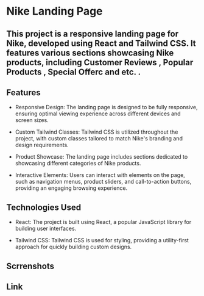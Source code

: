 # Nike Landing Page

## This project is a responsive landing page for Nike, developed using React and Tailwind CSS. It features various sections showcasing Nike products, including Customer Reviews , Popular Products , Special Offerc and etc. .

## Features

   - Responsive Design: The landing page is designed to be fully responsive, ensuring optimal viewing experience across different devices and screen sizes.

  - Custom Tailwind Classes: Tailwind CSS is utilized throughout the project, with custom classes tailored to match Nike's branding and design requirements.

  - Product Showcase: The landing page includes sections dedicated to showcasing different categories of Nike products.

  -  Interactive Elements: Users can interact with elements on the page, such as navigation menus, product sliders, and call-to-action buttons, providing an engaging browsing experience.

## Technologies Used

   - React: The project is built using React, a popular JavaScript library for building user interfaces.

  - Tailwind CSS: Tailwind CSS is used for styling, providing a utility-first approach for quickly building custom designs.

## Scrrenshots 


## Link

